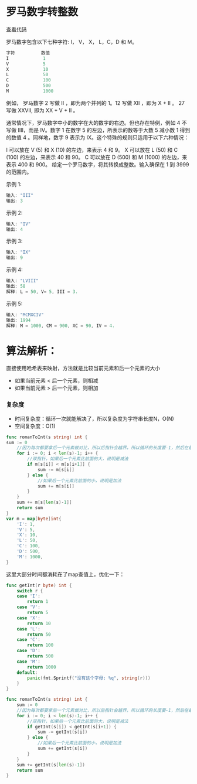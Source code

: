 # 罗马数字转整数

[查看代码](https://github.com/LIWENHUI121017/Algorithm/blob/master/low/mathematics/romanToInt/main.go)

罗马数字包含以下七种字符: I， V， X， L，C，D 和 M。

```go
字符          数值
I             1
V             5
X             10
L             50
C             100
D             500
M             1000
```


例如， 罗马数字 2 写做 II ，即为两个并列的 1。12 写做 XII ，即为 X + II 。 27 写做  XXVII, 即为 XX + V + II 。

通常情况下，罗马数字中小的数字在大的数字的右边。但也存在特例，例如 4 不写做 IIII，而是 IV。数字 1 在数字 5 的左边，所表示的数等于大数 5 减小数 1 得到的数值 4 。同样地，数字 9 表示为 IX。这个特殊的规则只适用于以下六种情况：

I 可以放在 V (5) 和 X (10) 的左边，来表示 4 和 9。
X 可以放在 L (50) 和 C (100) 的左边，来表示 40 和 90。 
C 可以放在 D (500) 和 M (1000) 的左边，来表示 400 和 900。
给定一个罗马数字，将其转换成整数。输入确保在 1 到 3999 的范围内。

示例 1:

```go
输入: "III"
输出: 3
```


示例 2:

```go
输入: "IV"
输出: 4
```


示例 3:

```go
输入: "IX"
输出: 9
```


示例 4:

```go
输入: "LVIII"
输出: 58
解释: L = 50, V= 5, III = 3.
```


示例 5:

```go
输入: "MCMXCIV"
输出: 1994
解释: M = 1000, CM = 900, XC = 90, IV = 4.
```

# 算法解析：

直接使用哈希表来映射，方法就是比较当前元素和后一个元素的大小

- 如果当前元素 < 后一个元素，则相减
- 如果当前元素 > 后一个元素，则相加

### 复杂度

- 时间复杂度：循环一次就能解决了，所以复杂度为字符串长度N，O(N)
- 空间复杂度：O(1)

```go
func romanToInt(s string) int {
sum := 0
    //因为每次都要拿后一个元素做对比，所以后指针会越界，所以循环的长度要-1，然后在最后面再把最后一个元素加上
    for i := 0; i < len(s)-1; i++ {
        //双指针，如果后一个元素比前面的大，说明是减法
        if m[s[i]] < m[s[i+1]] {
            sum -= m[s[i]]
        } else {
            //如果后一个元素比前面的小，说明是加法
            sum += m[s[i]]
        }
    }
    sum += m[s[len(s)-1]]
    return sum
}
var m = map[byte]int{
    'I': 1,
    'V': 5,
    'X': 10,
    'L': 50,
    'C': 100,
    'D': 500,
    'M': 1000,
}
```

这里大部分时间都消耗在了map查值上，优化一下：

```go
func getInt(r byte) int {
    switch r {
    case 'I':
        return 1
    case 'V':
        return 5
    case 'X':
        return 10
    case 'L':
        return 50
    case 'C':
        return 100
    case 'D':
        return 500
    case 'M':
        return 1000
    default:
        panic(fmt.Sprintf("没有这个字母: %q", string(r)))
    }
}

func romanToInt(s string) int {
    sum := 0
    //因为每次都要拿后一个元素做对比，所以后指针会越界，所以循环的长度要-1，然后在最后面再把最后一个元素加上
    for i := 0; i < len(s)-1; i++ {
        //双指针，如果后一个元素比前面的大，说明是减法
        if getInt(s[i]) < getInt(s[i+1]) {
            sum -= getInt(s[i])
        } else {
            //如果后一个元素比前面的小，说明是加法
            sum += getInt(s[i])
        }
    }
    sum += getInt(s[len(s)-1])
    return sum
}
```